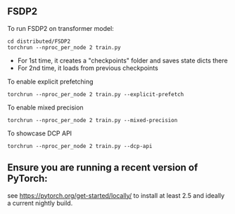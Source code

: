 ## FSDP2
To run FSDP2 on transformer model:
```
cd distributed/FSDP2
torchrun --nproc_per_node 2 train.py
```
* For 1st time, it creates a "checkpoints" folder and saves state dicts there
* For 2nd time, it loads from previous checkpoints

To enable explicit prefetching
```
torchrun --nproc_per_node 2 train.py --explicit-prefetch
```

To enable mixed precision
```
torchrun --nproc_per_node 2 train.py --mixed-precision
```

To showcase DCP API
```
torchrun --nproc_per_node 2 train.py --dcp-api
```

## Ensure you are running a recent version of PyTorch:
see https://pytorch.org/get-started/locally/ to install at least 2.5 and ideally a current nightly build.

